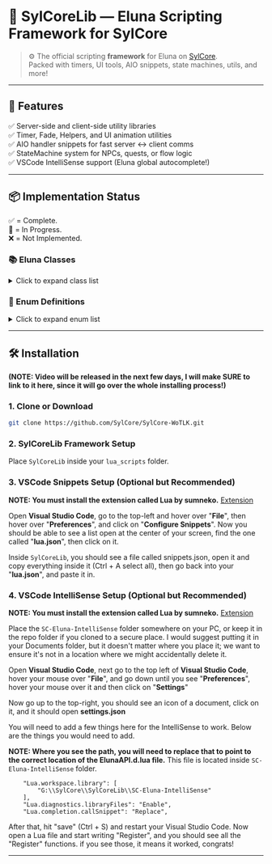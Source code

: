 # 🧠 SylCoreLib — Eluna Scripting Framework for SylCore

> ⚙️ The official scripting **framework** for Eluna on [SylCore](https://sylcore.org).  
> Packed with timers, UI tools, AIO snippets, state machines, utils, and more!

---

## 🔧 Features

✅ Server-side and client-side utility libraries    
✅ Timer, Fade, Helpers, and UI animation utilities  
✅ AIO handler snippets for fast server ↔ client comms  
✅ StateMachine system for NPCs, quests, or flow logic    
✅ VSCode IntelliSense support (Eluna global autocomplete!)

---

## 📦 Implementation Status

✅ = Complete.   
🚧 = In Progress.   
❌ = Not Implemented.   

### 📚 Eluna Classes
<details>
    <summary>Click to expand class list</summary>
    
| Class                | Status | Notes               |
| -------------------- | ------ | ------------------- |
| `Achievement`        | ✅      | Implemented         |
| `Corpse`             | ✅      | Implemented         |
| `Group`              | ✅      | Implemented         |
| `Aura`               | ✅      | Implemented 			|
| `BattleGround`       | ❌      | Not implemented yet |
| `ChatHandler`        | ✅      | Implemented			|
| `Creature`           | ❌      | Not implemented yet |
| `ElunaQuery`         | ❌      | Not implemented yet |
| `GameObject`         | ✅      | Implemented		    |
| `GemPropertiesEntry` | ✅      | Implemented 			|
| `Global`             | 🚧      | In progess          |
| `Guild`              | ❌      | Not implemented yet |
| `Item`               | 🚧      | In progess          |
| `ItemTemplate`       | ❌      | Not implemented yet |
| `Map`                | ✅      | Implemented		 	|
| `Object`             | 🚧      | In progess          |
| `Player`             | 🚧      | In progess          |
| `Quest`              | ✅      | Implemented 			|
| `Roll`               | ✅      | Implemented		 	|
| `Spell`              | ❌      | Not implemented yet |
| `SpellEntry`         | ❌      | Not implemented yet |
| `SpellInfo`          | ❌      | Not implemented yet |
| `Ticket`             | ❌      | Not implemented yet |
| `Unit`               | 🚧      | In progess          |
| `Vehicle`            | ✅      | Implemented			|
| `WorldObject`        | 🚧      | In progess          |
| `WorldPacket`        | 🚧      | In progess          |
</details>

### 🎯 Enum Definitions

<details>
<summary>Click to expand enum list</summary>

| Enum                | Status | Notes                                 |
|---------------------|--------|----------------------------------------|
| `GroupType`         | ✅     | Used in group:GetType()                |
| `QuestFlags`        | ✅     | Used in quest:GetFlags()               |
| `GroupMemberFlags`  | ✅     | Bitflag for group roles                |
| `ItemSlot`          | ❌     | Player equipment slot indexing         |
| `ChatMsgType`       | ❌     | Partial: say, yell, whisper supported  |
| `SpellSchools`      | ❌     | Not implemented yet                    |
| `TeamId`            | ✅     | Used in map:GetPlayers()               |
| `WeatherType`       | ✅		| Used in map:SetWeather()          	|
| `RollMask`       	  | ✅		| Used in roll:GetRollVoteMask()        |
| `RollVote`	      | ✅		| Used in roll:GetPlayerVote()          |
| `GOState`	      	  | ✅		| Used in gameobject:GetGoState()       |
| `LootState`	      | ✅		| Used in gameobject:GetLootState())    |

</details>


---

## 🛠️ Installation

**(NOTE: Video will be released in the next few days, I will make SURE to link to it here, since it will go over the whole installing process!)**

### 1. Clone or Download
```bash
git clone https://github.com/SylCore/SylCore-WoTLK.git
```


### 2. SylCoreLib Framework Setup
Place `SylCoreLib` inside your `lua_scripts` folder.


### 3. VSCode Snippets Setup (Optional but Recommended)
**NOTE: You must install the extension called **Lua** by **sumneko**.**
[Extension](https://marketplace.visualstudio.com/items?itemName=sumneko.lua)

Open **Visual Studio Code**, go to the top-left and hover over "**File**", then hover over "**Preferences**", and click on "**Configure Snippets**".
Now you should be able to see a list open at the center of your screen, find the one called "**lua.json**", then click on it.

Inside `SylCoreLib`, you should see a file called snippets.json, open it and copy everything inside it (Ctrl + A select all), then go back into your "**lua.json**", and paste it in.


### 4. VSCode IntelliSense Setup (Optional but Recommended)
**NOTE: You must install the extension called **Lua** by **sumneko**.**
[Extension](https://marketplace.visualstudio.com/items?itemName=sumneko.lua)

Place the `SC-Eluna-IntelliSense` folder somewhere on your PC, or keep it in the repo folder if you cloned to a secure place.
I would suggest putting it in your Documents folder, but it doesn't matter where you place it; we want to ensure it's not in a location where we might accidentally delete it.

Open **Visual Studio Code**, next go to the top left of **Visual Studio Code**, hover your mouse over "**File**", and go down until you see "**Preferences**", hover your mouse over it and then click on "**Settings**"

Now go up to the top-right, you should see an icon of a document, click on it, and it should open **settings.json**

You will need to add a few things here for the IntelliSense to work. Below are the things you would need to add.

**NOTE: Where you see the path, you will need to replace that to point to the correct location of the ElunaAPI.d.lua file.**
This file is located inside `SC-Eluna-IntelliSense` folder.

```plaintext
    "Lua.workspace.library": [
        "G:\\SylCore\\SylCoreLib\\SC-Eluna-IntelliSense"
    ],
    "Lua.diagnostics.libraryFiles": "Enable",
    "Lua.completion.callSnippet": "Replace",

```

After that, hit "save" (Ctrl + S) and restart your Visual Studio Code. Now open a Lua file and start writing "Register", and you should see all the "Register" functions. if you see those, it means it worked, congrats!

---

